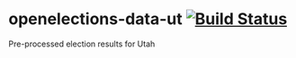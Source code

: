 # openelections-data-ut [![Build Status](https://github.com/openelections/openelections-data-ut/actions/workflows/format_tests.yml/badge.svg?branch=master)](https://github.com/openelections/openelections-data-ut/actions)
Pre-processed election results for Utah
